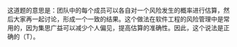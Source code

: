 这道题的意思是：团队中的每个成员可以各自对一个风险发生的概率进行估算，然后大家再一起讨论，形成一个一致的结果。这个做法在软件工程的风险管理中是常用的，因为集思广益可以减少个人偏见，提高估算的准确性。因此，这个说法是正确的（T）。